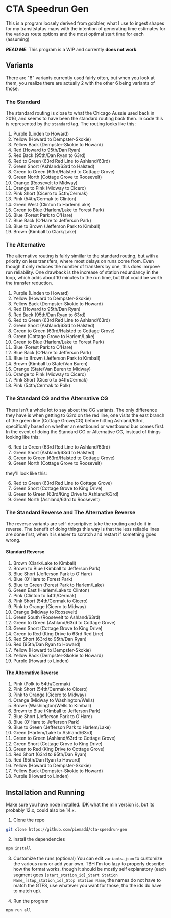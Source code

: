 # CTA Speedrun Gen
This is a program loosely derived from gobbler, what I use to ingest shapes for
my transitstatus maps with the intention of generating time estimates for the
various route options and the most optimal start time for each (assuming)

***READ ME***: This program is a WIP and currently **does not work**.

## Variants

There are "8" variants currently used fairly often, but when you look at them,
you realize there are actually 2 with the other 6 being variants of those.

### The Standard

The standard routing is close to what the Chicago Aussie used back in 2016, and
seems to have been the standard routing back then. In code this is represented
by the `standard` tag. The routing looks like this:

1. Purple (Linden to Howard)
2. Yellow (Howard to Dempster-Skokie)
3. Yellow Back (Dempster-Skokie to Howard)
4. Red (Howard to 95th/Dan Ryan)
5. Red Back (95th/Dan Ryan to 63rd)
6. Red to Green (63rd Red Line to Ashland/63rd)
7. Green Short (Ashland/63rd to Halsted)
8. Green to Green (63rd/Halsted to Cottage Grove)
9. Green North (Cottage Grove to Roosevelt)
10. Orange (Roosevelt to Midway)
11. Orange to Pink (Midway to Cicero)
12. Pink Short (Cicero to 54th/Cermak)
13. Pink (54th/Cermak to Clinton)
14. Green West (Clinton to Harlem/Lake)
15. Green to Blue (Harlem/Lake to Forest Park)
16. Blue (Forest Park to O'Hare)
17. Blue Back (O'Hare to Jefferson Park)
18. Blue to Brown (Jefferson Park to Kimball)
19. Brown (Kimball to Clark/Lake)

### The Alternative

The alternative routing is fairly simiilar to the standard routing, but with a
priority on less transfers, where most delays on runs come from. Even though it
only reduces the number of transfers by one, this does imrpove run reliability.
One drawback is the increase of station redundancy in the loop, which adds about
10 minutes to the run time, but that could be worth the transfer reduction.

1. Purple (Linden to Howard)
2. Yellow (Howard to Dempster-Skokie)
3. Yellow Back (Dempster-Skokie to Howard)
4. Red (Howard to 95th/Dan Ryan)
5. Red Back (95th/Dan Ryan to 63rd)
6. Red to Green (63rd Red Line to Ashland/63rd)
7. Green Short (Ashland/63rd to Halsted)
8. Green to Green (63rd/Halsted to Cottage Grove)
9. Green (Cottage Grove to Harlem/Lake)
10. Green to Blue (Harlem/Lake to Forest Park)
11. Blue (Forest Park to O'Hare)
12. Blue Back (O'Hare to Jefferson Park)
13. Blue to Brown (Jefferson Park to Kimball)
14. Brown (Kimball to State/Van Buren)
15. Orange (State/Van Buren to Midway)
16. Orange to Pink (Midway to Cicero)
17. Pink Short (Cicero to 54th/Cermak)
18. Pink (54th/Cermak to Polk)

### The Standard CG and the Alternative CG

There isn't a whole lot to say about the CG variants. The only difference they
have is when getting to 63rd on the red line, one visits the east branch of the
green line (Cottage Grove/CG) before hitting Ashland/63rd, specifically based on
whether an eastbound or westbound bus comes first. In the event of doing the
Standard CG or Alternative CG, instead of things looking like this:

6. Red to Green (63rd Red Line to Ashland/63rd)
7. Green Short (Ashland/63rd to Halsted)
8. Green to Green (63rd/Halsted to Cottage Grove)
9. Green North (Cottage Grove to Roosevelt)

they'll look like this:

6. Red to Green (63rd Red Line to Cottage Grove)
7. Green Short (Cottage Grove to King Drive)
8. Green to Green (63rd/King Drive to Ashland/63rd)
9. Green North (Ashland/63rd to Roosevelt)

### The Standard Reverse and The Alternative Reverse

The reverse variants are self-descriptive: take the routing and do it in
reverse. The benefit of doing things this way is that the less reliable lines
are done first, when it is easier to scratch and restart if something goes
wrong.

#### Standard Reverse

1. Brown (Clark/Lake to Kimball)
2. Brown to Blue (Kimball to Jefferson Park)
3. Blue Short (Jefferson Park to O'Hare)
4. Blue (O'Hare to Forest Park)
5. Blue to Green (Forest Park to Harlem/Lake)
6. Green East (Harlem/Lake to Clinton)
7. Pink (Clinton to 54th/Cermak)
8. Pink Short (54th/Cermak to Cicero)
9. Pink to Orange (Cicero to Midway)
10. Orange (Midway to Roosevelt)
11. Green South (Roosevelt to Ashland/63rd)
12. Green to Green (Ashland/63rd to Cottage Grove)
13. Green Short (Cottage Grove to King Drive)
14. Green to Red (King Drive to 63rd Red Line)
15. Red Short (63rd to 95th/Dan Ryan)
16. Red (95th/Dan Ryan to Howard)
17. Yellow (Howard to Dempster-Skokie)
18. Yellow Back (Dempster-Skokie to Howard)
19. Purple (Howard to Linden)

#### The Alternative Reverse

1. Pink (Polk to 54th/Cermak)
2. Pink Short (54th/Cermak to Cicero)
3. Pink to Orange (Cicero to Midway)
4. Orange (Midway to Washington/Wells)
5. Brown (Washington/Wells to Kimball)
6. Brown to Blue (Kimball to Jefferson Park)
7. Blue Short (Jefferson Park to O'Hare)
8. Blue (O'Hare to Jefferson Park)
9. Blue to Green (Jefferson Park to Harlem/Lake)
10. Green (Harlem/Lake to Ashland/63rd)
11. Green to Green (Ashland/63rd to Cottage Grove)
12. Green Short (Cottage Grove to King Drive)
13. Green to Red (King Drive to Cottage Grove)
14. Red Short (63rd to 95th/Dan Ryan)
15. Red (95th/Dan Ryan to Howard)
16. Yellow (Howard to Dempster-Skokie)
17. Yellow Back (Dempster-Skokie to Howard)
18. Purple (Howard to Linden)

## Installation and Running

Make sure you have node installed. IDK what the min version is, but its probably
12.x, could also be 14.x.

1. Clone the repo

```bash
git clone https://github.com/piemadd/cta-speedrun-gen
```

2. Install the dependencies

```bash
npm install
```

3. Customize the runs (optional) You can edit `variants.json` to customize the
   various runs or add your own. TBH I'm too lazy to properly describe how the
   format works, though it should be mostly self explanatory (each segment goes
   `[start_station_id]_Start Station Name_[stop_station_id]_Stop Station Name`,
   the names do not have to match the GTFS, use whatever you want for those, tho
   the ids do have to match up).

4. Run the program

```bash
npm run all
```
